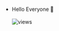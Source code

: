 - Hello Everyone 👋 <br> <br>
![views](https://komarev.com/ghpvc/?username=Advello&style=flat-square)
